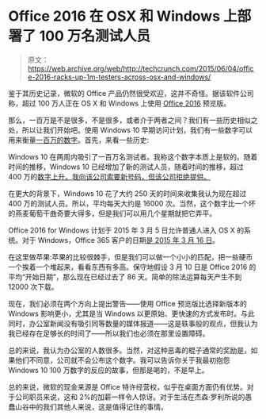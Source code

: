 # Office 2016 在 OSX 和 Windows 上部署了 100 万名测试人员 

> 原文：<https://web.archive.org/web/http://techcrunch.com/2015/06/04/office-2016-racks-up-1m-testers-across-osx-and-windows/>

鉴于其历史记录，微软的 Office 产品仍然很受欢迎，这并不奇怪。据该软件公司称，超过 100 万人正在 OS X 和 Windows 上使用 [Office 2016](https://web.archive.org/web/20230131000548/https://techcrunch.com/2015/01/22/microsoft-will-release-office-2016-this-year/) 预览版。

那么，一百万是不是很多，不是很多，或者介于两者之间？我们有一些历史相似之处，所以让我们开始吧。使用 Windows 10 早期访问计划，我们有一些数字可以用来衡量[一百万的数字](https://web.archive.org/web/20230131000548/https://techcrunch.com/2014/10/13/windows-10-attracts-1m-testers-in-two-weeks/)。首先，来看一些历史:

Windows 10 在两周内吸引了一百万名测试者。我称这个数字本质上是软的。随着时间的推移，Windows 10 已经增加了新的测试人员，随着时间的推移，超过 400 万的[数字上升。我向该公司索要新号码，但该公司拒绝提供。](https://web.archive.org/web/20230131000548/https://blogs.windows.com/bloggingwindows/2015/06/01/hello-world-windows-10-available-on-july-29/)

在更大的背景下，Windows 10 花了大约 250 天的时间来收集我认为现在超过 400 万的测试人员。所以，平均每天大约是 16000 次。当然，这个数字比一个坏的燕麦葡萄干曲奇要大得多，但是我们可以用几个星期就把它弄平。

Office 2016 for Windows 计划于 2015 年 3 月 5 日允许普通人进入 OS X 的系统。对于 Windows，Office 365 客户的日期[是 2015 年 3 月 16 日](https://web.archive.org/web/20230131000548/https://techcrunch.com/2015/03/16/microsoft-rolls-out-previews-of-office-2016-and-skype-for-business/)。

在这里做苹果:苹果的比较很棘手，但是我们可以做一个小小的匹配，把一些硬币一个挨着一个堆起来，看看东西有多高。保守地假设 3 月 10 日是 Office 2016 的平均“开始日期”，那么现在已经过去了 86 天。简单的除法运算每天产生不到 12000 次下载。

现在，我们必须在两个方向上提出警告——使用 Office 预览版比选择新版本的 Windows 影响更小，尤其是当 Windows 以更原始、更快速的方式发布时。与此同时，办公室新闻没有吸引同等数量的媒体报道——这是轶事般的观点，但我认为我已经存在足够长的时间了——所以我们也必须在那里设置障碍。

总的来说，我认为办公室的人数很多。当然，对这种恶毒的棍子通常的奖励是，如果他们不同意，公司就不会公布这个数字。我可以告诉你关于我最初抱怨 Windows 10 100 万数字的反应的故事，但那是喝的，不是早上。

总的来说，微软的现金来源是 Office 特许经营权，似乎在桌面方面仍有优势。对于公司职员来说，这和 2%的加薪一样令人惊讶。对于生活在杰森·罗利所说的愚蠢山谷中的我们其他人来说，这是值得记住的事情。
